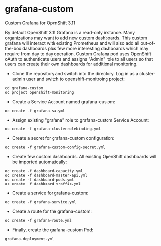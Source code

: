 # grafana-custom
Custom Grafana for OpenShift 3.11

By default OpenShift 3.11 Grafana is a read-only instance. Many organizations may want to add new custom dashboards. This custom grafana will interact with existing Prometheus and will also add all out-of-the-box dashboards plus few more interesting dashboards which may require from day to day operation. Custom Grafana pod uses OpenShift oAuth to authenticate users and assigns "Admin" role to all users so that users can create their own dashboards for additional monitoring.

* Clone the repository and switch into the directory. Log in as a cluster-admin user and switch to openshift-monitroing project:
```
cd grafana-custom
oc project openshift-monitoring
```

* Create a Service Account named grafana-custom:
```
oc create -f grafana-sa.yml
```

* Assign existing "grafana" role to grafana-custom Service Account:
```
oc create -f grafana-clusterrolebinding.yml
```

* Create a secret for grafana-custom configuration:
```
oc create -f grafana-custom-config-secret.yml
```

* Create few custom dashboards. All existing OpenShift dashboards will be imported automatically:
```
oc create -f dashboard-capacity.yml
oc create -f dashboard-master-api.yml
oc create -f dashboard-pods.yml
oc create -f dashboard-traffic.yml
```

* Create a service for grafana-custom:
```
oc create -f grafana-service.yml
```

* Create a route for the grafana-custom:
```
oc create -f grafana-route.yml
```

* Finally, create the grafana-custom Pod:
```
grafana-deployment.yml
```
